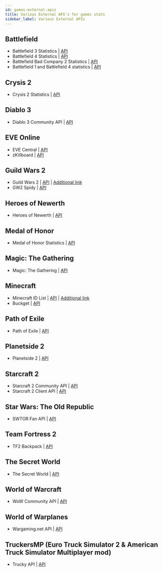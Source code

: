 ```yaml
---
id: games-external-apis
title: Various External API's for games stats
sidebar_label: Various External APIs
---
```


## Battlefield

* Battlefield 3 Statistics | [API](http://bf3stats.com/api)
* Battlefield 4 Statistics | [API](http://bf4stats.com/api)
* Battlefield Bad Company 2 Statistics | [API](http://bfbcs.com/api/)
* Battlefield 1 and Battlefield 4 statistics | [API](https://github.com/MattMcFarland/battlefield-stats)

## Crysis 2

* Crysis 2 Statistics | [API](http://c2stats.com/api/)

## Diablo 3

* Diablo 3 Community API | [API](https://dev.battle.net/)

## EVE Online

* EVE Central | [API](http://eve-central.com/home/develop.html)
* zKillboard | [API](https://github.com/EVE-KILL/zKillboard)

## Guild Wars 2

* Guild Wars 2 | [API](http://wiki.guildwars2.com/wiki/API:Main) | [Additional link](https://forum-en.guildwars2.com/forum/community/api)
* GW2 Spidy | [API](https://github.com/rubensayshi/gw2spidy/wiki/API-v0.9)

## Heroes of Newerth

* Heroes of Newerth | [API](http://api.heroesofnewerth.com/readme.php)

## Medal of Honor

* Medal of Honor Statistics | [API](http://mohstats.com/api)

## Magic: The Gathering

* Magic: The Gathering | [API](http://mtgapi.com/docs)

## Minecraft

* Minecraft ID List | [API](http://minecraft-ids.grahamedgecombe.com/api) | [Additional link](http://minecraft-ids.grahamedgecombe.com/)
* Buckget | [API](http://bukget.org/)

## Path of Exile

* Path of Exile | [API](http://www.pathofexile.com/developer/docs/api)

## Planetside 2 

* Planetside 2 | [API](http://wiki.planetside-universe.com/ps/API)

## Starcraft 2

* Starcraft 2 Community API | [API](http://blizzard.github.io/api-sc2-docs/)
* Starcraft 2 Client API | [API](http://us.battle.net/forums/en/sc2/topic/20748195420)

## Star Wars: The Old Republic

* SWTOR Fan API | [API](http://www.swtor.com/community/showthread.php?s=81944b091aa9679fa677a0d706324af1&p=7456215#post7456215)

## Team Fortress 2

* TF2 Backpack | [API](https://backpack.tf/developer)

## The Secret World

* The Secret World | [API](http://chronicless.einhyrning.com/)

## World of Warcraft

* WoW Community API | [API](https://dev.battle.net/)

## World of Warplanes

* Wargaming.net API | [API](http://eu.wargaming.net/developers/)

## TruckersMP (Euro Truck Simulator 2 & American Truck Simulator Multiplayer mod)

* Trucky API | [API](https://api.truckyapp.com/docs)
